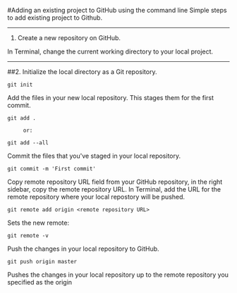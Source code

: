 #Adding an existing project to GitHub using the command line
Simple steps to add existing project to Github.


******************************************************************************************************
1. Create a new repository on GitHub.

In Terminal, change the current working directory to your local project.

******************************************************************************************************
##2. Initialize the local directory as a Git repository.

    git init

Add the files in your new local repository. This stages them for the first commit.

    git add .

         or:

    git add --all
    
Commit the files that you've staged in your local repository.

    git commit -m 'First commit'

Copy remote repository URL field from your GitHub repository, in the right sidebar, copy the remote repository URL.
In Terminal, add the URL for the remote repository where your local repostory will be pushed.

    git remote add origin <remote repository URL>
    
Sets the new remote:

    git remote -v

Push the changes in your local repository to GitHub.

    git push origin master

Pushes the changes in your local repository up to the remote repository you specified as the origin
